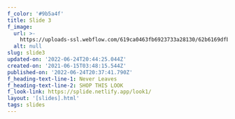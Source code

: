 ```yaml
---
f_color: '#9b5a4f'
title: Slide 3
f_image:
  url: >-
    https://uploads-ssl.webflow.com/619ca0463fb6923733a28130/62b6169dfb58ea2a0c47b535_FJ-LogoSweat.jpg
  alt: null
slug: slide3
updated-on: '2022-06-24T20:44:25.044Z'
created-on: '2021-06-15T03:48:15.544Z'
published-on: '2022-06-24T20:37:41.790Z'
f_heading-text-line-1: Never Leaves
f_heading-text-line-2: SHOP THIS LOOK
f_look-link: https://splide.netlify.app/look1/
layout: '[slides].html'
tags: slides
---
```



